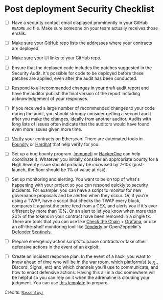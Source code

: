 # Post deployment Security Checklist

- [ ]  Have a security contact email displayed prominently in your GitHub `README.md` file. Make sure someone on your team actually receives those emails.
- [ ]  Make sure your GitHub repo lists the addresses where your contracts are deployed.
- [ ]  Make sure your UI links to your GitHub repo.
- [ ]  Ensure that the deployed code includes the patches suggested in the Security Audit. It's possible for code to be deployed before these patches are applied, even after the audit has been conducted.
- [ ]  Respond to all recommended changes in your draft audit report and have the auditor publish the final version of the report including acknowledgement of your responses.
- [ ]  If you received a large number of recommended changes to your code during the audit, you should strongly consider getting a second audit after you make the changes, ideally from another auditor. Audits with long lists of issues often indicate that the auditors would have found even more issues given more time.
- [ ]  [Verify](https://etherscan.io/verifyContract) your contracts on Etherscan. There are automated tools in [Foundry](https://book.getfoundry.sh/forge/deploying.html?highlight=verify#verifying) or [Hardhat](https://hardhat.org/plugins/nomiclabs-hardhat-etherscan.html) that help verify for you.
- [ ]  Set up a bug bounty program. [Immunefi](https://immunefi.com/) or [HackerOne](https://www.hackerone.com/) can help coordinate it. Whatever you initially consider an appropriate bounty for a High Severity issue should probably be increased by 2-10x (post-launch, the floor should be 1% of value at risk).
- [ ]  Set up monitoring and alerting. You want to be on top of what's happening with your project so you can respond quickly to security incidents. For example, you can have a script to monitor for new governance proposals and be alerted when they occur. Or, if you're using a TWAP, have a script that checks the TWAP every block, compares it against the price feed from a CEX, and alerts you if it's ever different by more than 10%. Or an alert to let you know when more than 20% of the tokens in your contract have been removed in a single tx. There are tools that you can use like [Check the Chain](https://github.com/checkthechain/checkthechain) + [Grafana](https://grafana.com/), or use an off-the-shelf monitoring tool like [Tenderly](https://tenderly.co/alerting) or OpenZeppelin's [Defender Sentinels](https://www.openzeppelin.com/defender).
- [ ]  Prepare emergency action scripts to pause contracts or take other defensive actions in the event of an exploit.
- [ ]  Create an incident response plan. In the event of a hack, you want to know ahead of time who will be in the war room, which platform(s) (e.g., Discord, Signal, etc) and which channels you'll use to communicate, and how to enact defensive actions. Having this all in a doc somewhere will be helpful so you can rely on it when the adrenaline is clouding your judgment. You can use [this template](https://github.com/nascentxyz/simple-security-toolkit/blob/main/incident-response-plan-template.md) to prepare.
  

Credits: [`Nascentxyz`](https://github.com/nascentxyz/simple-security-toolkit/blob/main/pre-launch-security-checklist.md)